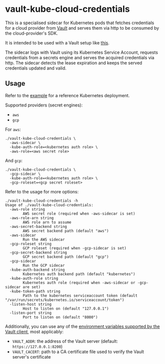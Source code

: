 # vault-kube-cloud-credentials

This is a specialised sidecar for Kubernetes pods that fetches credentials for a
cloud provider from [Vault](https://www.vaultproject.io) and serves them via
http to be consumed by the cloud-provider's SDK.

It is intended to be used with a Vault setup like [this](https://github.com/utilitywarehouse/vault-manifests).

The sidecar logs with Vault using its Kubernetes Service Account, requests
credentials from a secrets engine and serves the acquired credentials via http.
The sidecar detects the lease expiration and keeps the served credentials
updated and valid.

## Usage

Refer to the [example](example/) for a reference Kubernetes deployment.

Supported providers (secret engines):

- `aws`
- `gcp`

For `aws`:

```
./vault-kube-cloud-credentials \
  -aws-sidecar \
  -kube-auth-role=<kubernetes auth role> \
  -aws-role=<aws secret role>
```

And `gcp`:

```
./vault-kube-cloud-credentials \
  -gcp-sidecar \
  -kube-auth-role=<kubernetes auth role> \
  -gcp-roleset=<gcp secret roleset>
```

Refer to the usage for more options:

```
./vault-kube-cloud-credentials -h
Usage of ./vault-kube-cloud-credentials:
  -aws-role string
    	AWS secret role (required when -aws-sidecar is set)
  -aws-role-arn string
    	AWS role arn to assume
  -aws-secret-backend string
    	AWS secret backend path (default "aws")
  -aws-sidecar
    	Run the AWS sidecar
  -gcp-roleset string
    	GCP roleset (required when -gcp-sidecar is set)
  -gcp-secret-backend string
    	GCP secret backend path (default "gcp")
  -gcp-sidecar
    	Run the GCP sidecar
  -kube-auth-backend string
    	Kubernetes auth backend path (default "kubernetes")
  -kube-auth-role string
    	Kubernetes auth role (required when -aws-sidecar or -gcp-sidecar are set)
  -kube-token-path string
    	Path to the kubernetes serviceaccount token (default "/var/run/secrets/kubernetes.io/serviceaccount/token")
  -listen-host string
    	Host to listen on (default "127.0.0.1")
  -listen-port string
    	Port to listen on (default "8000")
```

Additionally, you can use any of the [environment variables supported by the Vault
client](https://www.vaultproject.io/docs/commands/#environment-variables), most
applicably:

- `VAULT_ADDR`: the address of the Vault server (default: `https://127.0.0.1:8200`)
- `VAULT_CACERT`: path to a CA certificate file used to verify the Vault server's certificate
